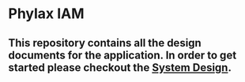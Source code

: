 # Phylax IAM

## This repository contains all the design documents for the application. In order to get started please checkout the [System Design](./system-design.md).
